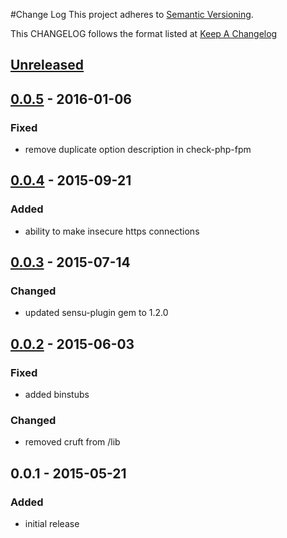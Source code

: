 #Change Log
This project adheres to [Semantic Versioning](http://semver.org/).

This CHANGELOG follows the format listed at [Keep A Changelog](http://keepachangelog.com/)

## [Unreleased]

## [0.0.5] - 2016-01-06
### Fixed
- remove duplicate option description in check-php-fpm

## [0.0.4] - 2015-09-21
### Added
- ability to make insecure https connections

## [0.0.3] - 2015-07-14
### Changed
- updated sensu-plugin gem to 1.2.0

## [0.0.2] - 2015-06-03
### Fixed
- added binstubs

### Changed
- removed cruft from /lib

## 0.0.1 - 2015-05-21
### Added
- initial release

[Unreleased]: https://github.com/sensu-plugins/sensu-plugins-php-fpm/compare/0.0.5...HEAD
[0.0.5]: https://github.com/sensu-plugins/sensu-plugins-php-fpm/compare/0.0.4...0.0.5
[0.0.4]: https://github.com/sensu-plugins/sensu-plugins-php-fpm/compare/0.0.3...0.0.4
[0.0.3]: https://github.com/sensu-plugins/sensu-plugins-php-fpm/compare/0.0.2...0.0.3
[0.0.2]: https://github.com/sensu-plugins/sensu-plugins-php-fpm/compare/0.0.1...0.0.2
